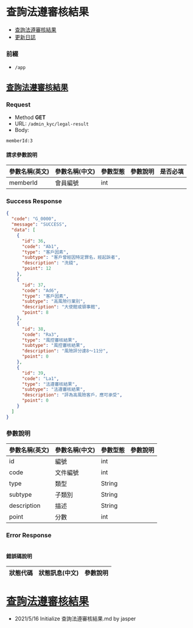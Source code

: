 # 查詢法遵審核結果

* [查詢法遵審核結果](#查詢法遵審核結果)
* [更新日誌](#更新日誌)

### 前綴
- ```/app```

## [查詢法遵審核結果](#查詢法遵審核結果)
### Request
- Method **GET**
- URL: ```/admin_kyc/legal-result```
- Body:

```
memberId:3
```

#### 請求參數說明
|參數名稱(英文)|參數名稱(中文)|參數型態|參數說明|是否必填|
|:--|:--|:--|:--|:--|
|memberId|會員編號|int||

### Success Response

```json
{
  "code": "G_0000",
  "message": "SUCCESS",
  "data": [
    {
      "id": 36,
      "code": "Ab1",
      "type": "客戶因素",
      "subtype": "客戶曾經因特定罪名，經起訴者",
      "description": "洗錢",
      "point": 12
    },
    {
      "id": 37,
      "code": "Ad6",
      "type": "客戶因素",
      "subtype": "高風險行業別",
      "description": "大使館或領事館",
      "point": 8
    },
    {
      "id": 38,
      "code": "Ra3",
      "type": "風控審核結果",
      "subtype": "風控審核結果",
      "description": "風險評分達8～11分",
      "point": 0
    },
    {
      "id": 39,
      "code": "La1",
      "type": "法遵審核結果",
      "subtype": "法遵審核結果",
      "description": "評為高風險客戶，應可承受",
      "point": 0
    }
  ]
}
```

### 參數說明
|參數名稱(英文)|參數名稱(中文)|參數型態|參數說明|
|:--|:--|:--|:--|
|id|編號|int||
|code|文件編號|int||
|type|類型|String||
|subtype|子類別|String||
|description|描述|String||
|point|分數|int||

### Error Response

```
```

#### 錯誤碼說明
|狀態代碼|狀態訊息(中文)|參數說明|
|:--|:--|:--|


# [查詢法遵審核結果](#查詢法遵審核結果)
- 2021/5/16 Initialize 查詢法遵審核結果.md by jasper

